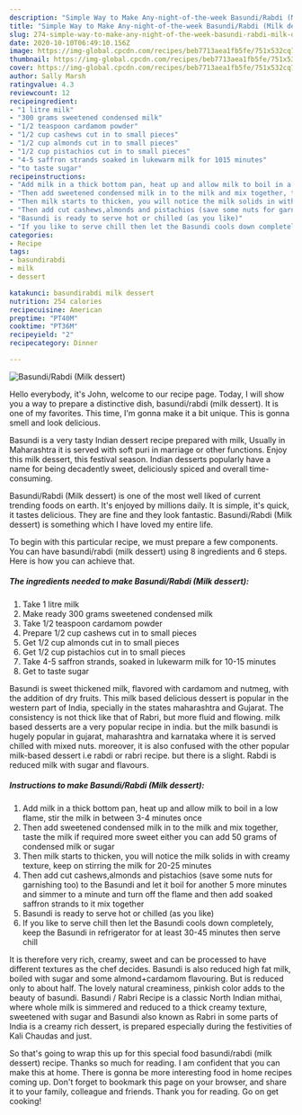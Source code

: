 ```yaml
---
description: "Simple Way to Make Any-night-of-the-week Basundi/Rabdi (Milk dessert)"
title: "Simple Way to Make Any-night-of-the-week Basundi/Rabdi (Milk dessert)"
slug: 274-simple-way-to-make-any-night-of-the-week-basundi-rabdi-milk-dessert
date: 2020-10-10T06:49:10.156Z
image: https://img-global.cpcdn.com/recipes/beb7713aea1fb5fe/751x532cq70/basundirabdi-milk-dessert-recipe-main-photo.jpg
thumbnail: https://img-global.cpcdn.com/recipes/beb7713aea1fb5fe/751x532cq70/basundirabdi-milk-dessert-recipe-main-photo.jpg
cover: https://img-global.cpcdn.com/recipes/beb7713aea1fb5fe/751x532cq70/basundirabdi-milk-dessert-recipe-main-photo.jpg
author: Sally Marsh
ratingvalue: 4.3
reviewcount: 12
recipeingredient:
- "1 litre milk"
- "300 grams sweetened condensed milk"
- "1/2 teaspoon cardamom powder"
- "1/2 cup cashews cut in to small pieces"
- "1/2 cup almonds cut in to small pieces"
- "1/2 cup pistachios cut in to small pieces"
- "4-5 saffron strands soaked in lukewarm milk for 1015 minutes"
- "to taste sugar"
recipeinstructions:
- "Add milk in a thick bottom pan, heat up and allow milk to boil in a low flame, stir the milk in between 3-4 minutes once"
- "Then add sweetened condensed milk in to the milk and mix together, taste the milk if required more sweet either you can add 50 grams of condensed milk or sugar"
- "Then milk starts to thicken, you will notice the milk solids in with creamy texture, keep on stirring the milk for 20-25 minutes"
- "Then add cut cashews,almonds and pistachios (save some nuts for garnishing too) to the Basundi and let it boil for another 5 more minutes and simmer to a minute and turn off the flame and then add soaked saffron strands to it mix together"
- "Basundi is ready to serve hot or chilled (as you like)"
- "If you like to serve chill then let the Basundi cools down completely, keep the Basundi in refrigerator for at least 30-45 minutes then serve chill"
categories:
- Recipe
tags:
- basundirabdi
- milk
- dessert

katakunci: basundirabdi milk dessert 
nutrition: 254 calories
recipecuisine: American
preptime: "PT40M"
cooktime: "PT36M"
recipeyield: "2"
recipecategory: Dinner

---
```



![Basundi/Rabdi (Milk dessert)](https://img-global.cpcdn.com/recipes/beb7713aea1fb5fe/751x532cq70/basundirabdi-milk-dessert-recipe-main-photo.jpg)

Hello everybody, it's John, welcome to our recipe page. Today, I will show you a way to prepare a distinctive dish, basundi/rabdi (milk dessert). It is one of my favorites. This time, I'm gonna make it a bit unique. This is gonna smell and look delicious.

Basundi is a very tasty Indian dessert recipe prepared with milk, Usually in Maharashtra it is served with soft puri in marriage or other functions. Enjoy this milk dessert, this festival season. Indian desserts popularly have a name for being decadently sweet, deliciously spiced and overall time-consuming.

Basundi/Rabdi (Milk dessert) is one of the most well liked of current trending foods on earth. It's enjoyed by millions daily. It is simple, it's quick, it tastes delicious. They are fine and they look fantastic. Basundi/Rabdi (Milk dessert) is something which I have loved my entire life.


To begin with this particular recipe, we must prepare a few components. You can have basundi/rabdi (milk dessert) using 8 ingredients and 6 steps. Here is how you can achieve that.

<!--inarticleads1-->

##### The ingredients needed to make Basundi/Rabdi (Milk dessert):

1. Take 1 litre milk
1. Make ready 300 grams sweetened condensed milk
1. Take 1/2 teaspoon cardamom powder
1. Prepare 1/2 cup cashews cut in to small pieces
1. Get 1/2 cup almonds cut in to small pieces
1. Get 1/2 cup pistachios cut in to small pieces
1. Take 4-5 saffron strands, soaked in lukewarm milk for 10-15 minutes
1. Get to taste sugar


Basundi is sweet thickened milk, flavored with cardamom and nutmeg, with the addition of dry fruits. This milk based delicious dessert is popular in the western part of India, specially in the states maharashtra and Gujarat. The consistency is not thick like that of Rabri, but more fluid and flowing. milk based desserts are a very popular recipe in india. but the milk basundi is hugely popular in gujarat, maharashtra and karnataka where it is served chilled with mixed nuts. moreover, it is also confused with the other popular milk-based dessert i.e rabdi or rabri recipe. but there is a slight. Rabdi is reduced milk with sugar and flavours. 

<!--inarticleads2-->

##### Instructions to make Basundi/Rabdi (Milk dessert):

1. Add milk in a thick bottom pan, heat up and allow milk to boil in a low flame, stir the milk in between 3-4 minutes once
1. Then add sweetened condensed milk in to the milk and mix together, taste the milk if required more sweet either you can add 50 grams of condensed milk or sugar
1. Then milk starts to thicken, you will notice the milk solids in with creamy texture, keep on stirring the milk for 20-25 minutes
1. Then add cut cashews,almonds and pistachios (save some nuts for garnishing too) to the Basundi and let it boil for another 5 more minutes and simmer to a minute and turn off the flame and then add soaked saffron strands to it mix together
1. Basundi is ready to serve hot or chilled (as you like)
1. If you like to serve chill then let the Basundi cools down completely, keep the Basundi in refrigerator for at least 30-45 minutes then serve chill


It is therefore very rich, creamy, sweet and can be processed to have different textures as the chef decides. Basundi is also reduced high fat milk, boiled with sugar and some almond+cardamom flavouring. But is reduced only to about half. The lovely natural creaminess, pinkish color adds to the beauty of basundi. Basundi / Rabri Recipe is a classic North Indian mithai, where whole milk is simmered and reduced to a thick creamy texture, sweetened with sugar and Basundi also known as Rabri in some parts of India is a creamy rich dessert, is prepared especially during the festivities of Kali Chaudas and just. 

So that's going to wrap this up for this special food basundi/rabdi (milk dessert) recipe. Thanks so much for reading. I am confident that you can make this at home. There is gonna be more interesting food in home recipes coming up. Don't forget to bookmark this page on your browser, and share it to your family, colleague and friends. Thank you for reading. Go on get cooking!
